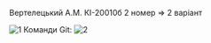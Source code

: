 Вертелецький А.М. КІ-20010б 2 номер ⇒ 2 варіант

![1](https://user-images.githubusercontent.com/86784472/124514551-f73ab080-dde5-11eb-9d71-4872b8a41d55.png)
Команди Git:
![2](https://user-images.githubusercontent.com/86784472/124514757-74662580-dde6-11eb-84d7-d8672e2cac1e.png)
